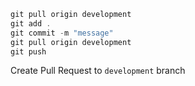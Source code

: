 ```js
git pull origin development
git add .
git commit -m "message"
git pull origin development
git push
```

Create Pull Request to `development` branch
